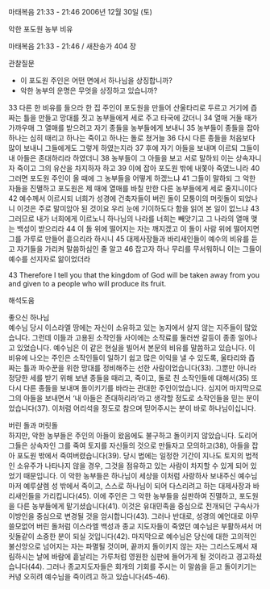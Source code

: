 마태복음 21:33 - 21:46 
2006년 12월 30일 (토)

악한 포도원 농부 비유



마태복음 21:33 - 21:46 / 새찬송가 404 장


관찰질문
- 이 포도원 주인은 어떤 면에서 하나님을 상징합니까?
- 악한 농부의 운명은 무엇을 상징하고 있습니까?

33 다른 한 비유를 들으라 한 집 주인이 포도원을 만들어 산울타리로 두르고 거기에 즙 짜는 틀을 만들고 망대를 짓고 농부들에게 세로 주고 타국에 갔더니 34 열매 거둘 때가 가까우매 그 열매를 받으려고 자기 종들을 농부들에게 보내니 35 농부들이 종들을 잡아 하나는 심히 때리고 하나는 죽이고 하나는 돌로 쳤거늘 36 다시 다른 종들을 처음보다 많이 보내니 그들에게도 그렇게 하였는지라 37 후에 자기 아들을 보내며 이르되 그들이 내 아들은 존대하리라 하였더니 38 농부들이 그 아들을 보고 서로 말하되 이는 상속자니 자 죽이고 그의 유산을 차지하자 하고 39 이에 잡아 포도원 밖에 내쫓아 죽였느니라 40 그러면 포도원 주인이 올 때에 그 농부들을 어떻게 하겠느냐 41 그들이 말하되 그 악한 자들을 진멸하고 포도원은 제 때에 열매를 바칠 만한 다른 농부들에게 세로 줄지니이다 42 예수께서 이르시되 너희가 성경에 건축자들이 버린 돌이 모퉁이의 머릿돌이 되었나니 이것은 주로 말미암아 된 것이요 우리 눈에 기이하도다 함을 읽어 본 일이 없느냐 43 그러므로 내가 너희에게 이르노니 하나님의 나라를 너희는 빼앗기고 그 나라의 열매 맺는 백성이 받으리라 44 이 돌 위에 떨어지는 자는 깨지겠고 이 돌이 사람 위에 떨어지면 그를 가루로 만들어 흩으리라 하시니 45 대제사장들과 바리새인들이 예수의 비유를 듣고 자기들을 가리켜 말씀하심인 줄 알고 46 잡고자 하나 무리를 무서워하니 이는 그들이 예수를 선지자로 앎이었더라 

43 Therefore I tell you that the kingdom of God will be taken away from you and given to a people who will produce its fruit.

해석도움





좋으신 하나님  
예수님 당시 이스라엘 땅에는 자신이 소유하고 있는 농지에서 살지 않는 지주들이 많았습니다. 그런데 이들과 고용된 소작인들 사이에는 소작료를 둘러싼 갈등이 종종 일어나고 있었습니다. 예수님은 이 같은 현실을 빌어서 본문의 비유를 말씀하고 있습니다. 이 비유에 나오는 주인은 소작인들이 일하기 쉽고 많은 이익을 낼 수 있도록, 울타리와 즙 짜는 틀과 파수꾼을 위한 망대를 정비해주는 선한 사람이었습니다(33). 그뿐만 아니라 정당한 세를 받기 위해 보낸 종들을 때리고, 죽이고, 돌로 친 소작인들에 대해서(35) 또다시 다른 종들을 보내며 돌이키기를 바라는 관대한 주인이었습니다. 심지어 마지막으로 그의 아들을 보내면서 ‘내 아들은 존대하리라’라고 생각할 정도로 소작인들을 믿는 분이었습니다(37). 이처럼 어리석을 정도로 참으며 믿어주시는 분이 바로 하나님이십니다.   

버린 돌과 머릿돌  
하지만, 악한 농부들은 주인의 아들이 왔음에도 불구하고 돌이키지 않았습니다. 도리어 그들은 상속자인 그를 죽여 토지를 자신들의 것으로 만들자고 모의하고(38), 아들을 잡아 포도원 밖에서 죽여버렸습니다(39). 당시 법에는 일정한 기간이 지나도 토지의 법적인 소유주가 나타나지 않을 경우, 그것을 점유하고 있는 사람이 차지할 수 있게 되어 있었기 때문입니다. 이 악한 농부들은 하나님이 세상을 이처럼 사랑하사 보내주신 예수님마저 예루살렘 성 밖에서 죽이고, 스스로 하나님이 되어 다스리려고 하는 대제사장과 바리새인들을 가리킵니다(45). 이에 주인은 그 악한 농부들을 심판하여 진멸하고, 포도원을 다른 농부들에게 맡기셨습니다(41). 이것은 유대민족을 중심으로 전개되던 구속사가 이방인을 중심으로 변경될 것을 암시합니다(43). 그러나 반대로, 성경의 예언대로 아무 쓸모없어 버린 돌처럼 이스라엘 백성과 종교 지도자들이 죽였던 예수님은 부활하셔서 머릿돌같이 소중한 분이 되실 것입니다(42). 마지막으로 예수님은 당신에 대한 고의적인 불신앙으로 넘어지는 자는 파멸될 것이며, 끝까지 돌이키지 않는 자는 그리스도께서 재림하시는 날에 바람에 흩날리는 가루처럼 영원한 심판에 들어가게 될 것이라고 경고하셨습니다(44). 그러나 종교지도자들은 회개의 기회를 주시는 이 말씀을 듣고 돌이키기는커녕 오히려 예수님을 죽이려고 하고 있습니다(45-46).